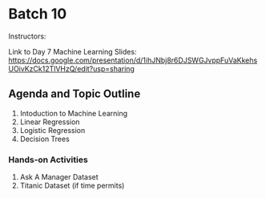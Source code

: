 # Batch 10

Instructors: 

Link to Day 7 Machine Learning Slides: https://docs.google.com/presentation/d/1ihJNbj8r6DJSWGJvppFuVaKkehsUOivKzCk12TlVHzQ/edit?usp=sharing

## Agenda and Topic Outline
1. Intoduction to Machine Learning
2. Linear Regression
3. Logistic Regression
4. Decision Trees



### Hands-on Activities
1. Ask A Manager Dataset
2. Titanic Dataset (if time permits)
